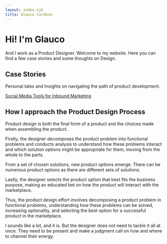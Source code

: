 ```yaml
---
layout: index.njk
title: Glauco Cardoso
---
```


# Hi! I'm Glauco
<p class="lead-paragraph">
And I work as a Product Designer. Welcome to my website. Here you can find a few case stories and some thoughts on Design.
</p>

## Case Stories
<p class="lead-paragraph">
Personal tales and Insights on navigating the path of product development.
</p>

[Social Media Tools for Inbound Marketing](cases/social-media-tools)

## How I approach the Product Design Process
<p class="lead-paragraph">
Product design is both the final form of a product and the choices made when assembling the product.
</p>

Firstly, the designer decomposes the product problem into functional problems and conducts analysis to understand how these problems interact and which solution options might be appropriate for them, moving from the whole to the parts.

From a set of chosen solutions, new product options emerge. There can be numerous product options as there are different sets of solutions.

Lastly, the designer selects the product option that best fits the business purpose, making an educated bet on how the product will interact with the marketplace.

Thus, the product design effort involves decomposing a product problem in functional problems, understanding how these problems can be solved, increasing optionality, and selecting the best option for a successful product in the marketplace.

I sounds like a lot, and it is. But the designer does not need to tackle it all at once. They need to be present and make a judgment call on how and where to channel their energy.
